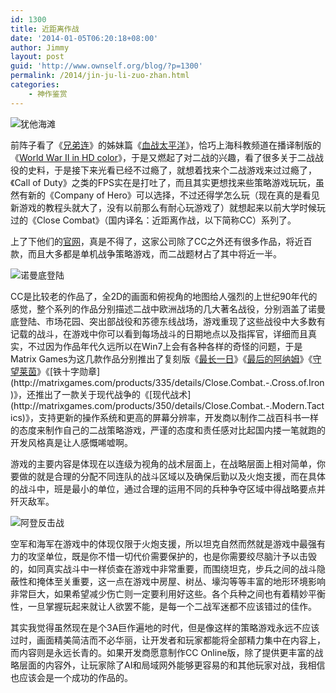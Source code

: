 ```yaml
---
id: 1300
title: 近距离作战
date: '2014-01-05T06:20:18+08:00'
author: Jimmy
layout: post
guid: 'http://www.ownself.org/blog/?p=1300'
permalink: /2014/jin-ju-li-zuo-zhan.html
categories:
    - 神作鉴赏
---
```


![犹他海滩](http://www.ownself.org/blog/wp-content/uploads/2014/01/UtahBeach-300x195.png)

前阵子看了《[兄弟连](http://movie.douban.com/subject/1307847/)》的姊妹篇《[血战太平洋](http://movie.douban.com/subject/1428176/)》，恰巧上海科教频道在播译制版的《[World War II in HD color](http://movie.douban.com/subject/20399314/)》，于是又燃起了对二战的兴趣，看了很多关于二战战役的史料，于是接下来光看已经不过瘾了，就想着找来个二战游戏来过过瘾了，《Call of Duty》之类的FPS实在是打吐了，而且其实更想找来些策略游戏玩玩，虽然有新的《Company of Hero》可以选择，不过还得学怎么玩（现在真的是看见新游戏的教程头就大了，没有以前那么有耐心玩游戏了）就想起来以前大学时候玩过的《Close Combat》（国内译名：近距离作战，以下简称CC）系列了。

上了下他们的[官网](http://matrixgames.com/)，真是不得了，这家公司除了CC之外还有很多作品，将近百款，而且大多都是单机战争策略游戏，而二战题材占了其中将近一半。

![诺曼底登陆](http://www.ownself.org/blog/wp-content/uploads/2014/01/InvadeNormandy-300x175.png)

CC是比较老的作品了，全2D的画面和俯视角的地图给人强烈的上世纪90年代的感觉，整个系列的作品分别描述二战中欧洲战场的几大著名战役，分别涵盖了诺曼底登陆、市场花园、突出部战役和苏德东线战场，游戏重现了这些战役中大多数有记载的战斗，在游戏中你可以看到每场战斗的日期地点以及指挥官，详细而且真实，不过因为作品年代久远所以在Win7上会有各种各样的奇怪的问题，于是Matrix Games为这几款作品分别推出了复刻版《[最长一日](http://matrixgames.com/products/368/details/Close.Combat:.The.Longest.Day)》《[最后的阿纳姆](http://matrixgames.com/products/386/details/Close.Combat.-.Last.Stand.Arnhem)》《[守望莱茵](http://matrixgames.com/products/363/details/Close.Combat.-.Wacht.am.Rhein.)》《[铁十字勋章](http://matrixgames.com/products/335/details/Close.Combat.-.Cross.of.Iron)》，还推出了一款关于现代战争的《[现代战术](http://matrixgames.com/products/350/details/Close.Combat.-.Modern.Tactics)》，支持更新的操作系统和更高的屏幕分辨率，开发商以制作二战百科书一样的态度来制作自己的二战策略游戏，严谨的态度和责任感对比起国内搂一笔就跑的开发风格真是让人感慨唏嘘啊。

游戏的主要内容是体现在以连级为视角的战术层面上，在战略层面上相对简单，你要做的就是合理的分配不同连队的战斗区域以及确保后勤以及火炮支援，而在具体的战斗中，班是最小的单位，通过合理的运用不同的兵种争夺区域中得战略要点并歼灭敌军。

![阿登反击战](http://www.ownself.org/blog/wp-content/uploads/2014/01/BattleofBulge.png)

空军和海军在游戏中的体现仅限于火炮支援，所以坦克自然而然就是游戏中最强有力的攻坚单位，既是你不惜一切代价需要保护的，也是你需要绞尽脑汁予以击毁的，如同真实战斗中一样侦查在游戏中非常重要，而围绕坦克，步兵之间的战斗隐蔽性和掩体至关重要，这一点在游戏中房屋、树丛、壕沟等等丰富的地形环境影响非常巨大，如果希望减少伤亡则一定要利用好这些。各个兵种之间也有着精妙平衡性，一旦掌握玩起来就让人欲罢不能，是每一个二战军迷都不应该错过的佳作。

其实我觉得虽然现在是个3A巨作遍地的时代，但是像这样的策略游戏永远不应该过时，画面精美简洁而不必华丽，让开发者和玩家都能将全部精力集中在内容上，而内容则是永远长青的。如果开发商愿意制作CC Online版，除了提供更丰富的战略层面的内容外，让玩家除了AI和局域网外能够更容易的和其他玩家对战，我相信也应该会是一个成功的作品的。